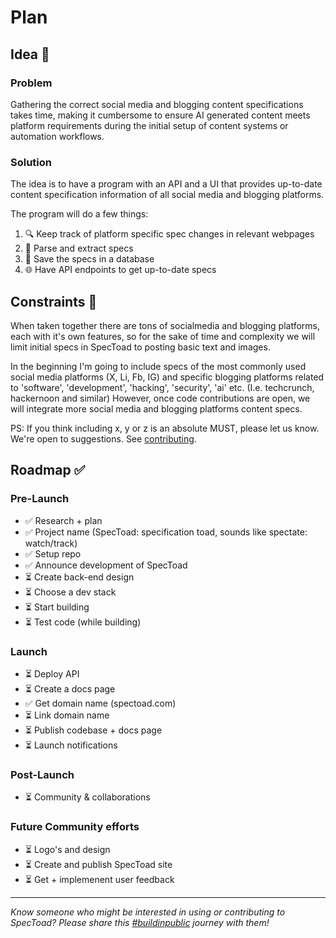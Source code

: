 # Plan

## Idea 📗

### Problem
Gathering the correct social media and blogging content specifications takes time, 
making it cumbersome to ensure AI generated content meets platform requirements during the initial setup of content systems or automation workflows.

### Solution
The idea is to have a program with an API and a UI that provides up-to-date content specification information of all social media and blogging platforms.

The program will do a few things:
1. 🔍 Keep track of platform specific spec changes in relevant webpages
2. 🤖 Parse and extract specs
3. 💾 Save the specs in a database
4. 🌐 Have API endpoints to get up-to-date specs

## Constraints 🧩

When taken together there are tons of socialmedia and blogging platforms, each with it's own features,
so for the sake of time and complexity we will limit initial specs in SpecToad to posting basic text and images.

In the beginning I'm going to include specs of the most commonly used social media platforms (X, Li, Fb, IG) and specific blogging platforms related to 'software', 'development', 'hacking', 'security', 'ai' etc. (I.e. techcrunch, hackernoon and similar) However, once code contributions are open, we will integrate more social media and blogging platforms content specs. 

PS: If you think including x, y or z is an absolute MUST, please let us know. We're open to suggestions. See [contributing](CONTRIBUTING.md).

## Roadmap ✅

### Pre-Launch
- ✅ Research + plan
- ✅ Project name (SpecToad: specification toad, sounds like spectate: watch/track)
- ✅ Setup repo
- ✅ Announce development of SpecToad
- ⏳ Create back-end design
- ⏳ Choose a dev stack
- ⏳ Start building
- ⏳ Test code (while building)

### Launch
- ⏳ Deploy API
- ⏳ Create a docs page
- ✅ Get domain name (spectoad.com)
- ⏳ Link domain name
- ⏳ Publish codebase + docs page
- ⏳ Launch notifications

### Post-Launch
- ⏳ Community & collaborations

### Future Community efforts
- ⏳ Logo's and design
- ⏳ Create and publish SpecToad site
- ⏳ Get + implemenent user feedback

---

*Know someone who might be interested in using or contributing to SpecToad? Please share this [#buildinpublic](https://x.com/bart_ohm/status/1891975762158166035) journey with them!*